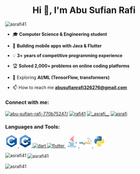 <h1 align="center">Hi 👋, I'm Abu Sufian Rafi</h1>

<p align="left"> <img src="https://komarev.com/ghpvc/?username=asrafi41&label=Profile%20views&color=0e75b6&style=flat" alt="asrafi41" /> </p>

- 🎓 **Computer Science & Engineering student**

- 🚀 **Building mobile apps with Java & Flutter**

- 💡 **3+ years of competitive programming experience**

- 🏆 **Solved 2,000+ problems on online coding platforms**

- 🤖 Exploring **AI/ML (TensorFlow, transformers)**

- 📫 How to reach me **abusufianrafi326276@gmail.com**

<h3 align="left">Connect with me:</h3>
<p align="left">
<a href="https://linkedin.com/in/abu-sufian-rafi-770b75247/" target="blank"><img align="center" src="https://raw.githubusercontent.com/rahuldkjain/github-profile-readme-generator/master/src/images/icons/Social/linked-in-alt.svg" alt="abu-sufian-rafi-770b75247/" height="30" width="40" /></a>
<a href="https://www.codechef.com/users/rafi41" target="blank"><img align="center" src="https://cdn.jsdelivr.net/npm/simple-icons@3.1.0/icons/codechef.svg" alt="rafi41" height="30" width="40" /></a>
<a href="https://codeforces.com/profile/_asrafi__" target="blank"><img align="center" src="https://raw.githubusercontent.com/rahuldkjain/github-profile-readme-generator/master/src/images/icons/Social/codeforces.svg" alt="_asrafi__" height="30" width="40" /></a>
<a href="https://www.leetcode.com/asrafi" target="blank"><img align="center" src="https://raw.githubusercontent.com/rahuldkjain/github-profile-readme-generator/master/src/images/icons/Social/leet-code.svg" alt="asrafi" height="30" width="40" /></a>
</p>

<h3 align="left">Languages and Tools:</h3>
<p align="left"> <a href="https://www.cprogramming.com/" target="_blank" rel="noreferrer"> <img src="https://raw.githubusercontent.com/devicons/devicon/master/icons/c/c-original.svg" alt="c" width="40" height="40"/> </a> <a href="https://www.w3schools.com/cpp/" target="_blank" rel="noreferrer"> <img src="https://raw.githubusercontent.com/devicons/devicon/master/icons/cplusplus/cplusplus-original.svg" alt="cplusplus" width="40" height="40"/> </a> <a href="https://dart.dev" target="_blank" rel="noreferrer"> <img src="https://www.vectorlogo.zone/logos/dartlang/dartlang-icon.svg" alt="dart" width="40" height="40"/> </a> <a href="https://flutter.dev" target="_blank" rel="noreferrer"> <img src="https://www.vectorlogo.zone/logos/flutterio/flutterio-icon.svg" alt="flutter" width="40" height="40"/> </a> <a href="https://www.java.com" target="_blank" rel="noreferrer"> <img src="https://raw.githubusercontent.com/devicons/devicon/master/icons/java/java-original.svg" alt="java" width="40" height="40"/> </a> <a href="https://www.mysql.com/" target="_blank" rel="noreferrer"> <img src="https://raw.githubusercontent.com/devicons/devicon/master/icons/mysql/mysql-original-wordmark.svg" alt="mysql" width="40" height="40"/> </a> <a href="https://www.python.org" target="_blank" rel="noreferrer"> <img src="https://raw.githubusercontent.com/devicons/devicon/master/icons/python/python-original.svg" alt="python" width="40" height="40"/> </a> </p>

<p><img align="left" src="https://github-readme-stats.vercel.app/api/top-langs?username=asrafi41&show_icons=true&locale=en&layout=compact" alt="asrafi41" /></p>

<p>&nbsp;<img align="center" src="https://github-readme-stats.vercel.app/api?username=asrafi41&show_icons=true&locale=en" alt="asrafi41" /></p>

<p><img align="center" src="https://github-readme-streak-stats.herokuapp.com/?user=asrafi41&" alt="asrafi41" /></p>
